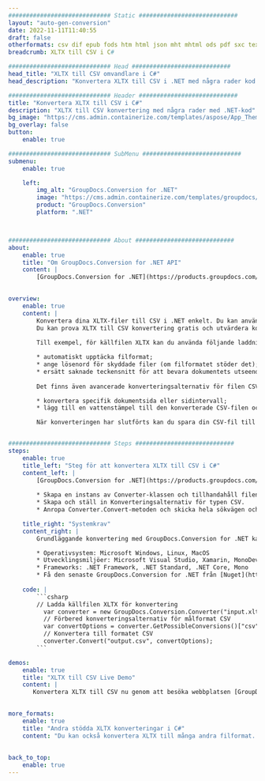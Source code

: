 ```yaml
---
############################# Static ############################
layout: "auto-gen-conversion"
date: 2022-11-11T11:40:55
draft: false
otherformats: csv dif epub fods htm html json mht mhtml ods pdf sxc tex tsv xlam xls xlsb xlsm xlsx xlt xltm xltx xml xps
breadcrumb: XLTX till CSV i C#

############################# Head ############################
head_title: "XLTX till CSV omvandlare i C#"
head_description: "Konvertera XLTX till CSV i .NET med några rader kod. Använd GroupDocs Document Conversion API för att konvertera över 160 filformat."

############################# Header ############################
title: "Konvertera XLTX till CSV i C#"
description: "XLTX till CSV konvertering med några rader med .NET-kod"
bg_image: "https://cms.admin.containerize.com/templates/aspose/App_Themes/V3/images/bg/header1.png"
bg_overlay: false
button:
    enable: true

############################# SubMenu ############################
submenu:
    enable: true

    left:
        img_alt: "GroupDocs.Conversion for .NET"
        image: "https://cms.admin.containerize.com/templates/groupdocs/images/product-logos/90x90-noborder/groupdocs-conversion-net.png"
        product: "GroupDocs.Conversion"
        platform: ".NET"



############################# About ############################
about:
    enable: true
    title: "Om GroupDocs.Conversion for .NET API"
    content: |
        [GroupDocs.Conversion for .NET](https://products.groupdocs.com/conversion/net/) kan användas för att konvertera Microsoft Word, Excel, PowerPoint, PDF, Visio och andra format. GroupDocs.Conversion är ett fristående API som är lämpligt för back-end och interna system där hög prestanda krävs. Det beror inte på någon programvara som Microsoft eller Open Office.
    

overview:
    enable: true
    content: |
        Konvertera dina XLTX-filer till CSV i .NET enkelt. Du kan använda bara ett par C# kodrader i valfri plattform som du vill, som - Windows, Linux, macOS.
        Du kan prova XLTX till CSV konvertering gratis och utvärdera konverteringsresultatens kvalitet. Tillsammans med enkla filkonverteringsscenarier kan du prova mer avancerade alternativ för att ladda källfilen XLTX och för att spara resultatet CSV. 
        
        Till exempel, för källfilen XLTX kan du använda följande laddningsalternativ:

        * automatiskt upptäcka filformat;
        * ange lösenord för skyddade filer (om filformatet stöder det);
        * ersätt saknade teckensnitt för att bevara dokumentets utseende.
        
        Det finns även avancerade konverteringsalternativ för filen CSV:

        * konvertera specifik dokumentsida eller sidintervall;
        * lägg till en vattenstämpel till den konverterade CSV-filen och många fler.

        När konverteringen har slutförts kan du spara din CSV-fil till den lokala filsökvägen eller någon tredje parts lagring som FTP, Amazon S3, Google Drive, Dropbox etc. Observera - för att konvertera XLTX till {{ TO}} det finns inget behov av någon ytterligare programvara installerad - som MS Office, Open Office, Adobe Acrobat Reader etc.


############################# Steps ############################
steps:
    enable: true
    title_left: "Steg för att konvertera XLTX till CSV i C#"
    content_left: |
        [GroupDocs.Conversion for .NET](https://products.groupdocs.com/conversion/net/) gör det enkelt för utvecklare att konvertera en XLTX-fil till CSV med några rader kod.
        
        * Skapa en instans av Converter-klassen och tillhandahåll filen XLTX med den fullständiga sökvägen
        * Skapa och ställ in Konverteringsalternativ för typen CSV.
        * Anropa Converter.Convert-metoden och skicka hela sökvägen och formatet (CSV) som en parameter

    title_right: "Systemkrav"
    content_right: |
        Grundläggande konvertering med GroupDocs.Conversion for .NET kan göras med bara några enkla steg. Våra API:er stöds på alla större plattformar och operativsystem. Innan du kör koden nedan, se till att du har följande förutsättningar installerade på ditt system.

        * Operativsystem: Microsoft Windows, Linux, MacOS
        * Utvecklingsmiljöer: Microsoft Visual Studio, Xamarin, MonoDevelop
        * Frameworks: .NET Framework, .NET Standard, .NET Core, Mono
        * Få den senaste GroupDocs.Conversion for .NET från [Nuget](https://www.nuget.org/packages/groupdocs.conversion)
         
    code: |
        ```csharp    
        // Ladda källfilen XLTX för konvertering
          var converter = new GroupDocs.Conversion.Converter("input.xltx");
          // Förbered konverteringsalternativ för målformat CSV
          var convertOptions = converter.GetPossibleConversions()["csv"].ConvertOptions;
          // Konvertera till formatet CSV
          converter.Convert("output.csv", convertOptions);
        ```

demos:
    enable: true
    title: "XLTX till CSV Live Demo"
    content: |
       Konvertera XLTX till CSV nu genom att besöka webbplatsen [GroupDocs.Conversion App](https://products.groupdocs.app/conversion/family). Onlinedemo har följande fördelar
          

more_formats:
    enable: true
    title: "Andra stödda XLTX konverteringar i C#"
    content: "Du kan också konvertera XLTX till många andra filformat. Se listan nedan."
       
       
back_to_top:
    enable: true
---
```

